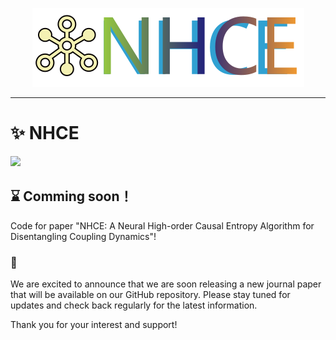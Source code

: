<p align="center">
  <img src="icon.svg" />
</p>

---

# ✨ NHCE 
<img src="https://img.shields.io/badge/main-v1.0-blue">

## ⌛ Comming soon！ 

Code for paper "NHCE: A Neural High-order Causal Entropy Algorithm for Disentangling Coupling Dynamics"!

###  📨
We are excited to announce that we are soon releasing a new journal paper that will be available on our GitHub repository. Please stay tuned for updates and check back regularly for the latest information. 

Thank you for your interest and support!
